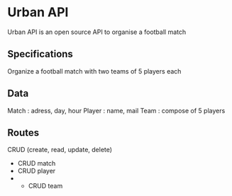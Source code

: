 # Urban API
Urban API is an open source API to organise a football match

## Specifications
Organize a football match with two teams of 5 players each


## Data
Match : adress, day, hour
Player : name, mail
Team : compose of 5 players

## Routes
CRUD (create, read, update, delete) 
* CRUD match
* CRUD player
* * CRUD team
